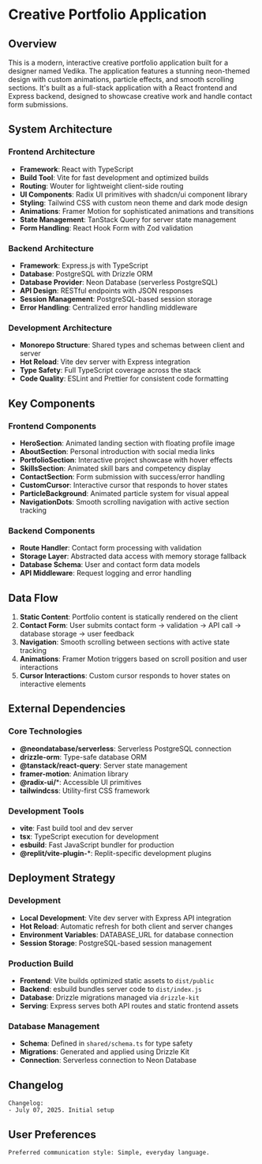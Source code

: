 # Creative Portfolio Application

## Overview

This is a modern, interactive creative portfolio application built for a designer named Vedika. The application features a stunning neon-themed design with custom animations, particle effects, and smooth scrolling sections. It's built as a full-stack application with a React frontend and Express backend, designed to showcase creative work and handle contact form submissions.

## System Architecture

### Frontend Architecture
- **Framework**: React with TypeScript
- **Build Tool**: Vite for fast development and optimized builds
- **Routing**: Wouter for lightweight client-side routing
- **UI Components**: Radix UI primitives with shadcn/ui component library
- **Styling**: Tailwind CSS with custom neon theme and dark mode design
- **Animations**: Framer Motion for sophisticated animations and transitions
- **State Management**: TanStack Query for server state management
- **Form Handling**: React Hook Form with Zod validation

### Backend Architecture
- **Framework**: Express.js with TypeScript
- **Database**: PostgreSQL with Drizzle ORM
- **Database Provider**: Neon Database (serverless PostgreSQL)
- **API Design**: RESTful endpoints with JSON responses
- **Session Management**: PostgreSQL-based session storage
- **Error Handling**: Centralized error handling middleware

### Development Architecture
- **Monorepo Structure**: Shared types and schemas between client and server
- **Hot Reload**: Vite dev server with Express integration
- **Type Safety**: Full TypeScript coverage across the stack
- **Code Quality**: ESLint and Prettier for consistent code formatting

## Key Components

### Frontend Components
- **HeroSection**: Animated landing section with floating profile image
- **AboutSection**: Personal introduction with social media links
- **PortfolioSection**: Interactive project showcase with hover effects
- **SkillsSection**: Animated skill bars and competency display
- **ContactSection**: Form submission with success/error handling
- **CustomCursor**: Interactive cursor that responds to hover states
- **ParticleBackground**: Animated particle system for visual appeal
- **NavigationDots**: Smooth scrolling navigation with active section tracking

### Backend Components
- **Route Handler**: Contact form processing with validation
- **Storage Layer**: Abstracted data access with memory storage fallback
- **Database Schema**: User and contact form data models
- **API Middleware**: Request logging and error handling

## Data Flow

1. **Static Content**: Portfolio content is statically rendered on the client
2. **Contact Form**: User submits contact form → validation → API call → database storage → user feedback
3. **Navigation**: Smooth scrolling between sections with active state tracking
4. **Animations**: Framer Motion triggers based on scroll position and user interactions
5. **Cursor Interactions**: Custom cursor responds to hover states on interactive elements

## External Dependencies

### Core Technologies
- **@neondatabase/serverless**: Serverless PostgreSQL connection
- **drizzle-orm**: Type-safe database ORM
- **@tanstack/react-query**: Server state management
- **framer-motion**: Animation library
- **@radix-ui/***: Accessible UI primitives
- **tailwindcss**: Utility-first CSS framework

### Development Tools
- **vite**: Fast build tool and dev server
- **tsx**: TypeScript execution for development
- **esbuild**: Fast JavaScript bundler for production
- **@replit/vite-plugin-***: Replit-specific development plugins

## Deployment Strategy

### Development
- **Local Development**: Vite dev server with Express API integration
- **Hot Reload**: Automatic refresh for both client and server changes
- **Environment Variables**: DATABASE_URL for database connection
- **Session Storage**: PostgreSQL-based session management

### Production Build
- **Frontend**: Vite builds optimized static assets to `dist/public`
- **Backend**: esbuild bundles server code to `dist/index.js`
- **Database**: Drizzle migrations managed via `drizzle-kit`
- **Serving**: Express serves both API routes and static frontend assets

### Database Management
- **Schema**: Defined in `shared/schema.ts` for type safety
- **Migrations**: Generated and applied using Drizzle Kit
- **Connection**: Serverless connection to Neon Database

## Changelog

```
Changelog:
- July 07, 2025. Initial setup
```

## User Preferences

```
Preferred communication style: Simple, everyday language.
```